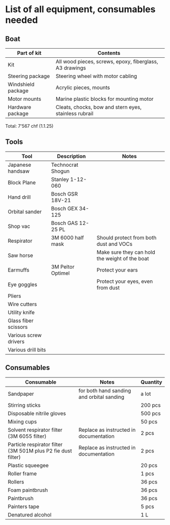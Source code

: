 # List of all equipment, consumables needed

## Boat

| Part of kit | Contents |
| - | - |
| Kit | All wood pieces, screws, epoxy, fiberglass, A3 drawings |
| Steering package | Steering wheel with motor cabling |
| Windshield package | Acrylic pieces, mounts |
| Motor mounts | Marine plastic blocks for mounting motor |
| Hardware package | Cleats, chocks, bow and stern eyes, stainless rubrail |

Total: 7'567 chf (1.1.25)

## Tools

| Tool | Description | Notes |
| - | - |  - | 
| Japanese handsaw | Technocrat Shogun |  |
| Block Plane | Stanley 1-12-060 |  |
| Hand drill | Bosch GSR 18V-21 |  |
| Orbital sander | Bosch GEX 34-125 |  |
| Shop vac | Bosch GAS 12-25 PL |  |
| Respirator | 3M 6000 half mask | Should protect from both dust and VOCs|
| Saw horse |  | Make sure they can hold the weight of the boat |
| Earmuffs | 3M Peltor Optimel | Protect your ears |
| Eye goggles |  | Protect your eyes, even from dust |
| Pliers |  |  |
| Wire cutters |  |  |
| Utility knife |  |  |
| Glass fiber scissors |  |  |
| Various screw drivers |  |  |
| Various drill bits |  |  |

## Consumables

| Consumable | Notes | Quantity |
| - | - |  - | 
| Sandpaper | for both hand sanding and orbital sanding| a lot | 
| Stirring sticks |  | 200 pcs |
| Disposable nitrile gloves | | 500 pcs |
| Mixing cups |  | 50 pcs |
| Solvent respirator filter (3M 6055 filter) | Replace as instructed in documentation | 2 pcs |
| Particle respirator filter (3M 501M plus P2 fie dust filter) | Replace as instructed in documentation | 2 pcs |
| Plastic squeegee |  | 20 pcs |
| Roller frame |  | 1 pcs |
| Rollers |  | 36 pcs |
| Foam paintbrush |  | 36 pcs |
| Paintbrush |  | 36 pcs |
| Painters tape |  | 5 pcs |
| Denatured alcohol |  | 1 L |


